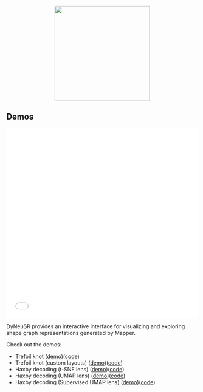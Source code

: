 <p align="center">
	<img src="../docs/assets/logo.png" height="250">
</p>

## **Demos**

<iframe width="100%" height="500px" seamless frameborder="0" scrolling="no" src="../demo/haxby-tsne/"></iframe>

DyNeuSR provides an interactive interface for visualizing and exploring shape graph representations generated by Mapper. 

Check out the demos:


- Trefoil knot ([demo](https://braindynamicslab.github.io/dyneusr/demo/trefoil-knot/))([code](https://github.com/braindynamicslab/dyneusr/blob/master/demo/trefoil-knot/trefoil_knot.py))
- Trefoil knot (custom layouts) ([demo](https://braindynamicslab.github.io/dyneusr/demo/trefoil-knot/))([code](https://github.com/braindynamicslab/dyneusr/blob/master/demo/trefoil-knot-custom-layouts/trefoil_knot_custom_layouts.py))
- Haxby decoding (t-SNE lens) ([demo](https://braindynamicslab.github.io/dyneusr/demo/haxby-tsne/))([code](https://github.com/braindynamicslab/dyneusr/blob/master/demo/haxby-tsne/haxby_tsne.py))
- Haxby decoding (UMAP lens) ([demo](https://braindynamicslab.github.io/dyneusr/demo/haxby-umap/))([code](https://github.com/braindynamicslab/dyneusr/blob/master/demo/haxby-umap/haxby_umap.py))
- Haxby decoding (Supervised UMAP lens) ([demo](https://braindynamicslab.github.io/dyneusr/demo/haxby-umap-supervised/))([code](https://github.com/braindynamicslab/dyneusr/blob/master/demo/haxby-umap-supervised/haxby_umap_supervised.py))

